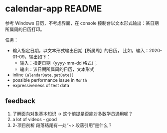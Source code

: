 # calendar-app README

参考 Windows 日历，不考虑界面，在 console 控制台以文本形式输出：某日期所属周的日历打印。

任务：

- 输入指定日期，以文本形式输出日期【所属周】的日历， 比如，输入：2020-01-09，输出如下：
  - 输入：指定日期（yyyy-mm-dd 格式）；
  - 输出：该日期所属周的日历，文本形式
- inline `CalendarDate.getDate()`
- possible performance issue in `Month`
- expressiveness of test data

## feedback

1. 了解面向对象基本知识 -> 这个前提是否能对多数学员通用呢？
2. a lot of videos - good
3. 2-项目剖析 段落结尾有一处“~> 段落引用”是什么？
